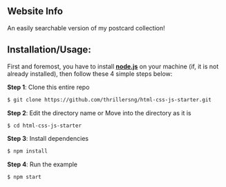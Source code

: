 ## Website Info

An easily searchable version of my postcard collection!


## Installation/Usage:

First and foremost, you have to install __[node.js](https://nodejs.org/en/)__ on your machine (if, it is not already installed), then follow these 4 simple steps below:

**Step 1**: Clone this entire repo
```bash
$ git clone https://github.com/thrillersng/html-css-js-starter.git
```

**Step 2**: Edit the directory name or Move into the directory as it is
```bash
$ cd html-css-js-starter
```

**Step 3**: Install dependencies
```bash
$ npm install
```

**Step 4**: Run the example
```bash
$ npm start
```

